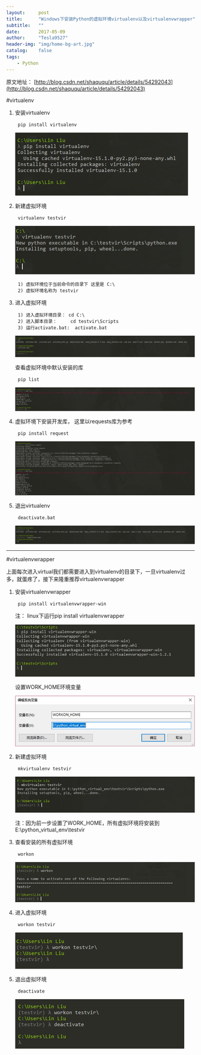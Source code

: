 ```yaml
---
layout:     post
title:      "Windows下安装Python的虚拟环境virtualenv以及virtualenvwrapper"
subtitle:   ""
date:       2017-05-09
author:     "Tesla9527"
header-img: "img/home-bg-art.jpg"
catalog:    false
tags:
    - Python
---
```


原文地址：
[http://blog.csdn.net/shaququ/article/details/54292043](http://blog.csdn.net/shaququ/article/details/54292043)

#virtualenv

1. 安装virtualenv

		pip install virtualenv
	
	![img](/img/in-post/virtualenv1.jpg)
	

2. 新建虚拟环境

		virtualenv testvir
	
	![img](/img/in-post/virtualenv2.jpg)
	
		1) 虚拟环境位于当前命令的目录下 这里是 C:\
		2) 虚拟环境名称为 testvir
		
3. 进入虚拟环境
	
		1) 进入虚拟环境目录： cd C:\
		2) 进入脚本目录：     cd testvir\Scripts
		3) 运行activate.bat:  activate.bat
	
	![img](/img/in-post/virtualenv3.jpg)
	
	查看虚拟环境中默认安装的库
	
		pip list
	
	![img](/img/in-post/virtualenv4.jpg)
	
4. 虚拟环境下安装开发库， 这里以requests库为参考

		pip install request
	
	![img](/img/in-post/virtualenv5.jpg)
	

5. 退出virtualenv

		deactivate.bat
	
	![img](/img/in-post/virtualenv6.jpg)

---

#virtualenvwrapper

上面每次进入virtual我们都需要进入到virtualenv的目录下，一旦virtualenv过多，就蛋疼了，接下来隆重推荐virtualenvwrapper
1. 安装virtualenvwrapper
	
		pip install virtualenvwrapper-win
	注： linux下运行pip install virtualenvwrapper
	
	![img](/img/in-post/virtualenv7.jpg)
	
	设置WORK_HOME环境变量
	
	![img](/img/in-post/virtualenv8.jpg)
	
2. 新建虚拟环境

		mkvirtualenv testvir
	
	![img](/img/in-post/virtualenv9.jpg)
	
	注：因为前一步设置了WORK_HOME，所有虚拟环境将安装到 E:\python_virtual_env\testvir
	
3. 查看安装的所有虚拟环境
		
		workon
	
	![img](/img/in-post/virtualenv10.jpg)
	
4. 进入虚拟环境
		
		workon testvir
	
	![img](/img/in-post/virtualenv11.jpg)
	
5. 退出虚拟环境
		
		deactivate
		
	![img](/img/in-post/virtualenv12.jpg)
	
	
	